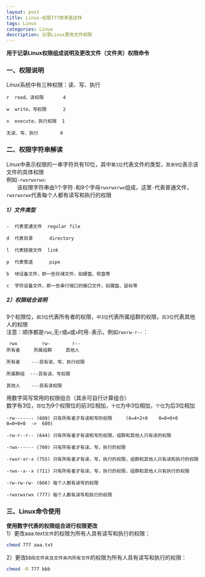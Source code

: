 ```yaml
---
layout: post
title: Linux-权限777原来是这样
tags: Linux
categories: Linux
description: 记录Linux更改文件权限
---
```

**用于记录Linux权限组成说明及更改文件（文件夹）权限命令**  

<!-- more -->

### 一、权限说明
Linux系统中有三种权限：读、写、执行
```text
r  read，读权限       4

w  write，写权限      2

x  execute，执行权限  1

无读、写、执行        0
```

### 二、权限字符串解读  
Linux中表示权限的一串字符共有10位，其中`第1位`代表文件的类型，`其余9位`表示该文件的具体权限    
例如`-rwxrwxrwx`:  
　　该权限字符串由1个字符`-`和9个字母`rwxrwxrwx`组成，这里`-`代表普通文件，`rwxrwxrwx`代表每个人都有读写和执行的权限   
##### 1）文件类型  
```text
-  代表普通文件  regular file

d  代表目录      directory

l  代表链接文件  link

p  代表管道      pipe

b  块设备文件，即一些存储文件，如硬盘、软盘等

c  字符设备文件，即一些串行端口的接口文件，如键盘、鼠标等
```
##### 2）权限组合说明
9个权限位，`前3位`代表所有者的权限，`中3位`代表所属组群的权限，`后3位`代表其他人的权限  
注意：顺序都是`rwx`,无`r`或`w`或`x`时用`-`表示。例如`rwxrw-r--`：
```text
 rwx         rw-        r--
所有者     所属组群     其他人

所有者    ---具有读、写、执行权限

所属群组  ---具有读、写权限

其他人    ---具有读权限
```  
用数字简写常用的权限组合（其余可自行计算组合）  
数字有3位，`百位`为9个权限位的前3位相加，`十位`为中3位相加，`个位`为后3位相加
```text
-rw------- (600) 只有所有者才有读和写的权限     (6=4+2+0    0=0+0+0   0=0+0+0  ->  600)

-rw-r--r-- (644) 只有所有者才有读和写的权限，组群和其他人只有读的权限

-rwx------ (700) 只有所有者才有读，写，执行的权限

-rwxr-xr-x (755) 只有所有者才有读，写，执行的权限，组群和其他人只有读和执行的权限

-rwx--x--x (711) 只有所有者才有读，写，执行的权限，组群和其他人只有执行的权限

-rw-rw-rw- (666) 每个人都有读写的权限

-rwxrwxrwx (777) 每个人都有读写和执行的权限
```

### 三、Linux命令使用
**使用数字代表的权限组合进行权限更改**  
1）更改aaa.text`文件`的权限为所有人具有读写和执行的权限：
```bash
chmod 777 aaa.txt
```
2）更改bbb`文件夹及文件夹内所有文件`的权限为所有人具有读写和执行的权限：
```bash
chmod -R 777 bbb
```
